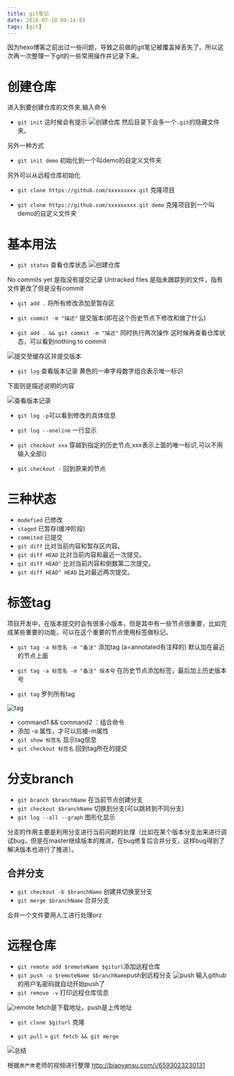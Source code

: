 ```yaml
---
title: git笔记
date: 2018-07-18 09:14:03
tags: [git]
---
```


因为hexo博客之前出过一些问题，导致之前做的git笔记被覆盖掉丢失了。所以这次再一次整理一下git的一些常用操作并记录下来。

# 创建仓库

进入到要创建仓库的文件夹,输入命令
* `git init`
这时候会有提示 ![创建仓库](git笔记/1.png)
然后目录下会多一个`.git`的隐藏文件夹。

另外一种方式
* `git init demo` 初始化到一个叫demo的自定义文件夹

另外可以从远程仓库初始化
* `git clone https://github.com/xxxxxxxxx.git` 克隆项目

* `git clone https://github.com/xxxxxxxxx.git demo` 克隆项目到一个叫demo的自定义文件夹

# 基本用法

* `git status` 查看仓库状态
![创建仓库](git笔记/2.png)

No commits yet 是指没有提交记录
Untracked files 是指未跟踪到的文件，指有文件更改了但是没有commit

* `git add .` 将所有修改添加至暂存区

* `git commit -m "描述"`  提交版本(即在这个历史节点下修改和做了什么)

* `git add . && git commit -m "描述"` 同时执行两次操作
这时候再查看仓库状态，可以看到nothing to commit

![提交至缓存区并提交版本](git笔记/3.png)

* `git log` 查看版本记录
黄色的一串字母数字组合表示唯一标识

下面则是描述说明的内容

![查看版本记录](git笔记/4.png)

* `git log -p`可以看到修改的具体信息

* `git log --oneline` 一行显示

* `git checkout xxx` 穿越到指定的历史节点,xxx表示上面的唯一标识,可以不用输入全部()

* `git checkout -` 回到原来的节点

# 三种状态

* `modefied` 已修改
* `staged` 已暂存(缓冲阶段)
* `commited` 已提交
* `git diff` 比对当前内容和暂存区内容。
* `git diff HEAD` 比对当前内容和最近一次提交。
* `git diff HEAD^` 比对当前内容和倒数第二次提交。
* `git diff HEAD^ HEAD` 比对最近两次提交。
# 标签tag

项目开发中，在版本提交时会有很多小版本，但是其中有一些节点很重要，比如完成某些重要的功能，可以在这个重要的节点使用标签做标记。

* `git tag -a 标签名 -m "备注"` 添加tag (a=annotated有注释的) 默认加在最近的节点上面

* `git tag -a 标签名 -m "备注" 版本号` 在历史节点添加标签，最后加上历史版本号

* `git tag`  罗列所有tag

![tag](git笔记/5.png)

* command1 && command2 ：组合命令
* 添加 -a 属性，才可以后接-m属性
* `git show 标签名` 显示tag信息
* `git checkout 标签名` 回到tag所在的提交

# 分支branch

* `git branch $branchName`  在当前节点创建分支
* `git checkout $branchName` 切换到分支(可以跳转到不同分支)
* `git log --all --graph` 图形化显示

分支的作用主要是利用分支进行当前问题的处理（比如在某个版本分支出来进行调试bug，但是在master继续版本的推进，在bug修复后合并分支，这样bug得到了解决版本也进行了推进）。

## 合并分支

* `git checkout -b $branchName` 创建并切换至分支
* `git merge $branchName` 合并分支

合并一个文件要用人工进行处理orz

# 远程仓库

* `git remote add $remoteName $giturl`添加远程仓库
* `git push -u $remoteName $branchName`push到远程分支
![push](git笔记/7.png)
输入github的用户名密码就自动开始push了
* `git remove -v` 打印远程仓库信息

![remote](git笔记/6.png)
fetch是下载地址，push是上传地址

* `git clone $giturl` 克隆

* `git pull` = `git fetch && git merge`


![总结](git笔记/8.png)

根据`表严肃`老师的视频进行整理 http://biaoyansu.com/i/6593023230131